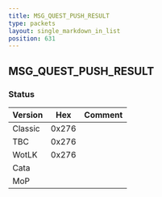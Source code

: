 ```yaml
---
title: MSG_QUEST_PUSH_RESULT
type: packets
layout: single_markdown_in_list
position: 631
---
```


## MSG_QUEST_PUSH_RESULT

### Status

Version    | Hex        | Comment
---------- | ---------- | ---------- 
Classic    | 0x276      | 
TBC        | 0x276      | 
WotLK      | 0x276      | 
Cata       |            | 
MoP        |            | 